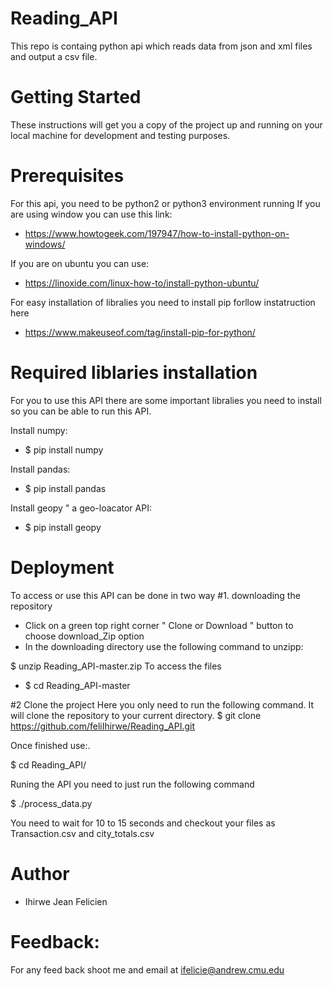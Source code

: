 # Reading_API
This repo is containg python api which reads data from json and xml files and output a csv file.
# Getting Started
These instructions will get you a copy of the project up and running on your local machine for development and testing purposes.

# Prerequisites
For this api, you need to be python2 or python3 environment running
If you are using window you can use this link:
- https://www.howtogeek.com/197947/how-to-install-python-on-windows/

If you are on ubuntu you can use:
- https://linoxide.com/linux-how-to/install-python-ubuntu/

For easy installation of libralies you need to install pip forllow instatruction here
- https://www.makeuseof.com/tag/install-pip-for-python/

# Required liblaries installation

For you to use this API there are some important libralies you need to install so you can be able to run this API.

Install numpy:
* $ pip install numpy

Install pandas:
* $ pip install pandas

Install geopy " a geo-loacator API:
* $ pip install geopy

# Deployment
To access or use this API can be done in two way
#1. downloading the repository 

- Click on a green top right corner " Clone or Download " button to choose download_Zip option 
- In the downloading directory use the following command to unzipp: 

$ unzip Reading_API-master.zip 
To access the files 
- $ cd Reading_API-master

#2 Clone the project
Here you only need to run the following command. It will clone the repository to your current directory.
$ git clone https://github.com/feliIhirwe/Reading_API.git

Once finished use:.

$ cd Reading_API/

Runing the API you need to just run the following command

$ ./process_data.py

You need to wait for 10 to 15 seconds and checkout your files as Transaction.csv and city_totals.csv

# Author
- Ihirwe Jean Felicien

# Feedback:
For any feed back shoot me and email at ifelicie@andrew.cmu.edu
